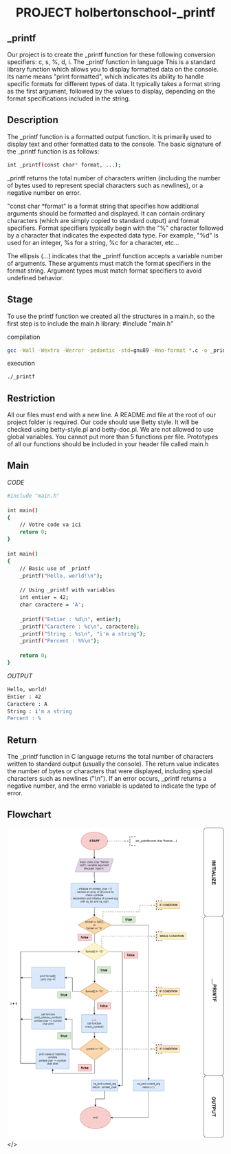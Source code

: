 <div align="center">
  <h1>PROJECT holbertonschool-_printf</h1>
</div>

## _printf

Our project is to create the _printf function for these following conversion specifiers: c, s, %, d, i.
The _printf function in language This is a standard library function which allows you to display formatted data on the console. Its name means "print formatted", which indicates its ability to handle specific formats for different types of data. It typically takes a format string as the first argument, followed by the values to display, depending on the format specifications included in the string.

## Description

The _printf function is a formatted output function. It is primarily used to display text and other formatted data to the console.
The basic signature of the _printf function is as follows:
```bash
int _printf(const char* format, ...);
```
_printf returns the total number of characters written (including the number of bytes used to represent special characters such as newlines), or a negative number on error.

"const char *format" is a format string that specifies how additional arguments should be formatted and displayed. It can contain ordinary characters (which are simply copied to standard output) and format specifiers. Format specifiers typically begin with the "%" character followed by a character that indicates the expected data type. For example, "%d" is used for an integer, %s for a string, %c for a character, etc...

The ellipsis (...) indicates that the _printf function accepts a variable number of arguments. These arguments must match the format specifiers in the format string. Argument types must match format specifiers to avoid undefined behavior.

## Stage

To use the printf function we created all the structures in a main.h, so the first step is to include the main.h library: #include "main.h"

compilation
```bash
gcc -Wall -Wextra -Werror -pedantic -std=gnu89 -Wno-format *.c -o _printf
```
execution
```bash
./_printf
```
## Restriction

All our files must end with a new line.
A README.md file at the root of our project folder is required.
Our code should use Betty style. It will be checked using betty-style.pl and betty-doc.pl.
We are not allowed to use global variables.
You cannot put more than 5 functions per file.
Prototypes of all our functions should be included in your header file called main.h

## Main
*CODE*
```bash
#include "main.h"

int main() 
{
    // Votre code va ici
    return 0;
}

int main() 
{
    // Basic use of _printf
    _printf("Hello, world!\n");

    // Using _printf with variables
    int entier = 42;
    char caractere = 'A';

    _printf("Entier : %d\n", entier);
    _printf("Caractere : %c\n", caractere);
    _printf("String : %s\n", "i'm a string");
    _printf("Percent : %%\n");
    
    return 0;
}
```
*OUTPUT*
```bash
Hello, world!
Entier : 42
Caractère : A
String : i'm a string
Percent : %
```

## Return

The _printf function in C language returns the total number of characters written to standard output (usually the console). The return value indicates the number of bytes or characters that were displayed, including special characters such as newlines ("\n"). If an error occurs, _printf returns a negative number, and the errno variable is updated to indicate the type of error.

## Flowchart

<img src = "flowchart.png"></>


